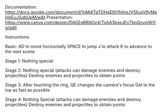 Documentation: https://docs.google.com/document/d/1nMdlTpTDHpElth1fnhqJV5IluoV9yMaInhEuJSqbUpM/edit
Presentation: https://www.canva.com/design/DAGEeBRAOz4/TxAA3kxeJEvTbnQzyojWOg/edit

Instructions:

Basic:
AD to move horizontally
SPACE to jump
J to attack
K to advance to the next scene

Stage 1: 
Nothing special

Stage 2:
Nothing special (attacks can damage enemies and destroy projectiles)
Destroy enemies and projectiles to obtain points

Stage 3:
After touching the ring, QE changes the camera's focus
Get to the top as fast as possible

Stage 4:
Nothing Special (attacks can damage enemies and destroy projectiles)
Destroy enemies and projectiles to obtain points

